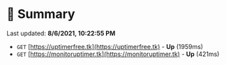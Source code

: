 # 📖 Summary
Last updated: **8/6/2021, 10:22:55 PM**

- `GET` [https://uptimerfree.tk](https://uptimerfree.tk) - **Up** (1959ms)
- `GET` [https://monitoruptimer.tk](https://monitoruptimer.tk) - **Up** (421ms)
